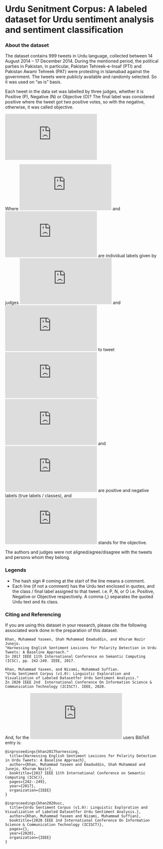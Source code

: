 # Urdu Senitment Corpus: A labeled dataset for Urdu sentiment analysis and sentiment classification

### About the dataset
The dataset contains 999 tweets in Urdu language, collected between 14 August 2014 – 17 December 2014. During the mentioned period, the political parties in Pakistan, in particular, Pakistan Tehreek-e-Insaf (PTI) and Pakistan Awami Tehreek (PAT) were protesting in Islamabad against the government. The tweets were publicly available and randomly selected. So it was used on “as is” basis. 

Each tweet in the data set was labelled by three judges, whether it is Positive (P), Negative (N) or Objective (O)? The final label was considered positive where the tweet got two positive votes, so with the negative, otherwise, it was called objective.

![Judging Criterion](https://latex.codecogs.com/gif.latex?f%28L_1%5En%2C%20L_2%5En%2C%20L_3%5En%29%20%3D%20%5Cleft%5C%7B%20%5Cbegin%7Barray%7D%7Bl%20l%7D%20%5Cmathbb%7BP%7D%20%26%20%5Csum_%7B%5Csubstack%7B%20i%3D1%20%5C%5C%20L_i%5En%20%3D%3D%20P%20%7D%7D%20%5Cgeq%202P%5C%5C%20%5Cmathbb%7BN%7D%20%26%20%5Csum_%7B%5Csubstack%7B%20i%3D1%20%5C%5C%20L_i%5En%20%3D%3D%20N%20%7D%7D%20%5Cgeq%202N%5C%5C%20%5Cmathbb%7BO%7D%20%26%20Otherwise%20%5Cend%7Barray%7D%20%5Cright.)

Where ![](https://latex.codecogs.com/gif.latex?%24L_1%5En%2C%20L_2%5En%24) and ![](https://latex.codecogs.com/gif.latex?L_3%5En) are individual labels given by judges ![](https://latex.codecogs.com/gif.latex?L_1%2C%20L_2) and ![](https://latex.codecogs.com/gif.latex?L_3) to tweet ![](https://latex.codecogs.com/gif.latex?n). ![](https://latex.codecogs.com/gif.latex?%24%5Cmathbb%7BP%7D%24) and ![](https://latex.codecogs.com/gif.latex?%24%5Cmathbb%7BN%7D%24) are positive and negative labels (true labels / classes), and ![](https://latex.codecogs.com/gif.latex?%24%5Cmathbb%7BO%7D%24) stands for the objective.

The authors and judges were not aligned/agree/disagree with the tweets and persons whom they belong. 

### Legends
- The hash sign # coming at the start of the line means a comment.
- Each line (if not a comment) has the Urdu text enclosed in quotes, and the class / final label assigned to that tweet. i.e. P, N, or O i.e. Positive, Negative or Objective respectively. A comma (,) separates the quoted Urdu text and its class.


### Citing and Referencing 
If you are using this dataset in your research, please cite the following associated work done in the preparation of this dataset.
```
Khan, Muhammad Yaseen, Shah Muhammad Emaduddin, and Khurum Nazir Junejo. 
"Harnessing English Sentiment Lexicons for Polarity Detection in Urdu Tweets: A Baseline Approach." 
In 2017 IEEE 11th International Conference on Semantic Computing (ICSC), pp. 242-249. IEEE, 2017.
```

```
Khan, Muhammad Yaseen, and Nizami, Muhammad Suffian. 
"Urdu Sentiment Corpus (v1.0): Linguistic Exploration and Visualization of Labeled Datasetfor Urdu Sentiment Analysis." 
In 2020 IEEE 2nd  International Conference On Information Science & Communication Technology (ICISCT). IEEE, 2020.
```

And, for the ![](https://latex.codecogs.com/gif.latex?%5Ctext%7B%5CLaTeX%7D) users BibTeX entry is:
```
@inproceedings{khan2017harnessing,
  title={Harnessing English Sentiment Lexicons for Polarity Detection in Urdu Tweets: A Baseline Approach},
  author={Khan, Muhammad Yaseen and Emaduddin, Shah Muhammad and Junejo, Khurum Nazir},
  booktitle={2017 IEEE 11th International Conference on Semantic Computing (ICSC)},
  pages={242--249},
  year={2017},
  organization={IEEE}
}

@inproceedings{khan2020usc,
  title={Urdu Sentiment Corpus (v1.0): Linguistic Exploration and Visualization of Labeled Datasetfor Urdu Sentiment Analysis.},
  author={Khan, Muhammad Yaseen and Nizami, Muhammad Suffian},
  booktitle={2020 IEEE 2nd International Conference On Information Science & Communication Technology (ICISCT)},
  pages={},
  year={2020},
  organization={IEEE}
}
```
